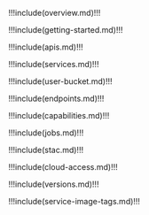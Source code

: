 !!!include(overview.md)!!!

!!!include(getting-started.md)!!!

!!!include(apis.md)!!!

!!!include(services.md)!!!

!!!include(user-bucket.md)!!!

!!!include(endpoints.md)!!!

!!!include(capabilities.md)!!!

!!!include(jobs.md)!!!

!!!include(stac.md)!!!

!!!include(cloud-access.md)!!!

!!!include(versions.md)!!!

!!!include(service-image-tags.md)!!!